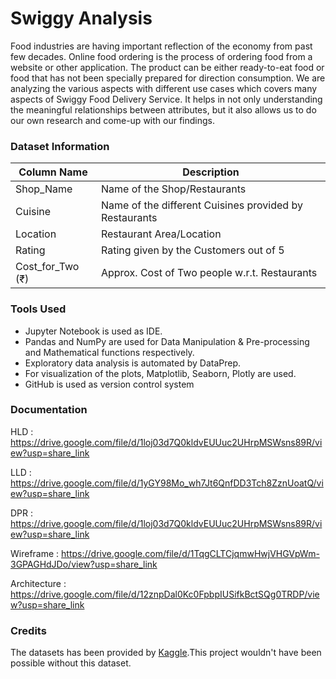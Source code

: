 # Swiggy Analysis

Food industries are having important reflection of the economy from past few decades. Online food ordering is the process of ordering food from a website or other application. The product can be either ready-to-eat food or food that has not been specially prepared for direction consumption. We are analyzing the various aspects with different use cases which covers many aspects of Swiggy Food Delivery Service. It helps in not only understanding the meaningful relationships between attributes, but it also allows us to do our own research and come-up with our findings.

### Dataset Information 

| Column Name | Description |
|--|--|
| Shop_Name | Name of the Shop/Restaurants |
| Cuisine | Name of the different Cuisines provided by Restaurants |
| Location | Restaurant Area/Location |
| Rating | Rating given by the Customers out of 5 |
| Cost_for_Two (₹) | Approx. Cost of Two people w.r.t. Restaurants |

### Tools Used

- Jupyter Notebook is used as IDE.
- Pandas and NumPy are used for Data Manipulation & Pre-processing and
Mathematical functions respectively.
- Exploratory data analysis is automated by DataPrep.
- For visualization of the plots, Matplotlib, Seaborn, Plotly are used.
- GitHub is used as version control system

### Documentation

HLD : https://drive.google.com/file/d/1loj03d7Q0kldvEUUuc2UHrpMSWsns89R/view?usp=share_link

LLD : https://drive.google.com/file/d/1yGY98Mo_wh7Jt6QnfDD3Tch8ZznUoatQ/view?usp=share_link

DPR : https://drive.google.com/file/d/1loj03d7Q0kldvEUUuc2UHrpMSWsns89R/view?usp=share_link

Wireframe : https://drive.google.com/file/d/1TqgCLTCjqmwHwjVHGVpWm-3GPAGHdJDo/view?usp=share_link

Architecture : https://drive.google.com/file/d/12znpDal0Kc0FpbpIUSifkBctSQg0TRDP/view?usp=share_link

### Credits
The datasets has been provided by [Kaggle](https://www.kaggle.com/datasets/sabinhashmi/swiggy-bangalore-delivery-outlet-data).This project wouldn't have been possible without this dataset.
